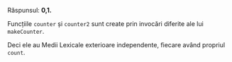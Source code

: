 Răspunsul: **0,1.**

Funcțiile `counter` și `counter2` sunt create prin invocări diferite ale lui `makeCounter`.

Deci ele au Medii Lexicale exterioare independente, fiecare având propriul `count`.
